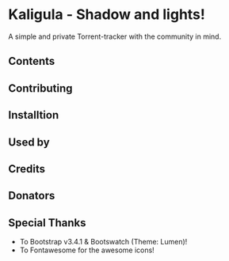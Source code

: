 # Kaligula - Shadow and lights!

A simple and private Torrent-tracker with the community in mind.

## Contents

## Contributing

## Installtion

## Used by

## Credits

## Donators

## Special Thanks

- To Bootstrap v3.4.1 & Bootswatch (Theme: Lumen)!
- To Fontawesome for the awesome icons!